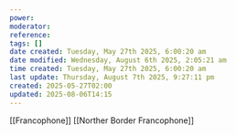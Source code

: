```yaml
---
power: 
moderator: 
reference: 
tags: []
date created: Tuesday, May 27th 2025, 6:00:20 am
date modified: Wednesday, August 6th 2025, 2:05:21 am
time created: Tuesday, May 27th 2025, 6:00:20 am
last update: Thursday, August 7th 2025, 9:27:11 pm
created: 2025-05-27T02:00
updated: 2025-08-06T14:15
---
```

[[Francophone]]
[[Norther Border Francophone]]
